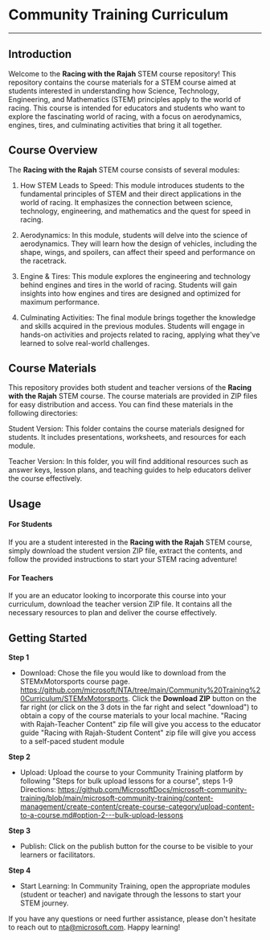 # Community Training Curriculum
---
## Introduction 
Welcome to the **Racing with the Rajah** STEM course repository! This repository contains the course materials for a STEM course aimed at students interested in understanding how Science, Technology, Engineering, and Mathematics (STEM) principles apply to the world of racing. This course is intended for educators and students who want to explore the fascinating world of racing, with a focus on aerodynamics, engines, tires, and culminating activities that bring it all together.

## Course Overview

The **Racing with the Rajah** STEM course consists of several modules:

1. How STEM Leads to Speed: This module introduces students to the fundamental principles of STEM and their direct applications in the world of racing. It emphasizes the connection between science, technology, engineering, and mathematics and the quest for speed in racing.

2. Aerodynamics: In this module, students will delve into the science of aerodynamics. They will learn how the design of vehicles, including the shape, wings, and spoilers, can affect their speed and performance on the racetrack.

3. Engine & Tires: This module explores the engineering and technology behind engines and tires in the world of racing. Students will gain insights into how engines and tires are designed and optimized for maximum performance.

4. Culminating Activities: The final module brings together the knowledge and skills acquired in the previous modules. Students will engage in hands-on activities and projects related to racing, applying what they've learned to solve real-world challenges.

## Course Materials
This repository provides both student and teacher versions of the **Racing with the Rajah** STEM course. The course materials are provided in ZIP files for easy distribution and access. You can find these materials in the following directories:

Student Version: This folder contains the course materials designed for students. It includes presentations, worksheets, and resources for each module.

Teacher Version: In this folder, you will find additional resources such as answer keys, lesson plans, and teaching guides to help educators deliver the course effectively.

## Usage
#### For Students

If you are a student interested in the **Racing with the Rajah** STEM course, simply download the student version ZIP file, extract the contents, and follow the provided instructions to start your STEM racing adventure!

#### For Teachers
If you are an educator looking to incorporate this course into your curriculum, download the teacher version ZIP file. It contains all the necessary resources to plan and deliver the course effectively.

## Getting Started

__Step 1__
+ Download: Chose the file you would like to download from the STEMxMotorsports course page. https://github.com/microsoft/NTA/tree/main/Community%20Training%20Curriculum/STEMxMotorsports. Click the **Download ZIP** button on the far right (or click on the 3 dots in the far right and select "download") to obtain a copy of the course materials to your local machine. 
"Racing with Rajah-Teacher Content" zip file will give you access to the educator guide 
"Racing with Rajah-Student Content" zip file will give you access to a self-paced student module

**Step 2**
 + Upload: Upload the course to your Community Training platform by following "Steps for bulk upload lessons for a course", steps 1-9 Directions: https://github.com/MicrosoftDocs/microsoft-community-training/blob/main/microsoft-community-training/content-management/create-content/create-course-category/upload-content-to-a-course.md#option-2---bulk-upload-lessons

**Step 3** 
+ Publish: Click on the publish button for the course to be visible to your learners or facilitators.

**Step 4**
+ Start Learning: In Community Training, open the appropriate modules (student or teacher) and navigate through the lessons to start your STEM journey.

If you have any questions or need further assistance, please don't hesitate to reach out to nta@microsoft.com. Happy learning!

